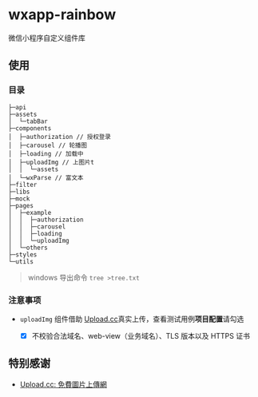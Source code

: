 # wxapp-rainbow

微信小程序自定义组件库

## 使用

### 目录

```
├─api
├─assets
│  └─tabBar
├─components
│  ├─authorization // 授权登录
│  ├─carousel // 轮播图
│  ├─loading // 加载中
│  ├─uploadImg // 上图片t
│  │  └─assets
│  └─wxParse // 富文本
├─filter
├─libs
├─mock
├─pages
│  ├─example
│  │  ├─authorization
│  │  ├─carousel
│  │  ├─loading
│  │  └─uploadImg
│  └─others
├─styles
└─utils
```

> windows 导出命令 `tree >tree.txt`

### 注意事项

- `uploadImg` 组件借助 [Upload.cc](https://upload.cc/#)真实上传，查看测试用例**项目配置**请勾选

  - [x] 不校验合法域名、web-view（业务域名）、TLS 版本以及 HTTPS 证书

## 特别感谢

- [Upload.cc: 免費圖片上傳網](https://upload.cc/#)
